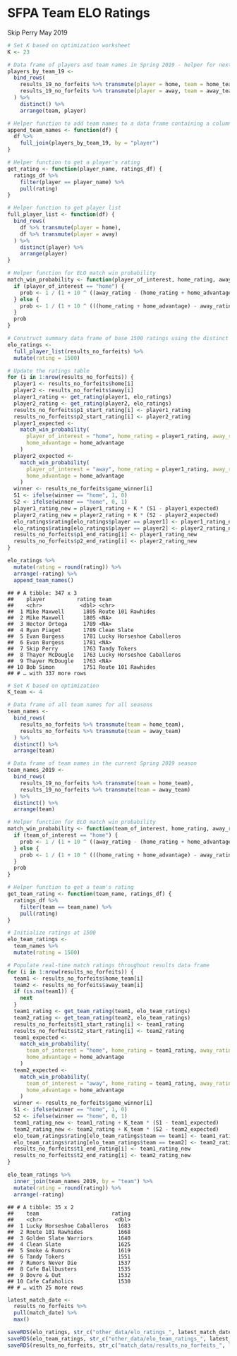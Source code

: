 SFPA Team ELO Ratings
================
Skip Perry
May 2019

``` r
# Set K based on optimization worksheet
K <- 23

# Data frame of players and team names in Spring 2019 - helper for next helper function
players_by_team_19 <- 
  bind_rows(
    results_19_no_forfeits %>% transmute(player = home, team = home_team),
    results_19_no_forfeits %>% transmute(player = away, team = away_team)
  ) %>% 
    distinct() %>% 
    arrange(team, player)

# Helper function to add team names to a data frame containing a column for player
append_team_names <- function(df) {
  df %>% 
    full_join(players_by_team_19, by = "player")
}

# Helper function to get a player's rating
get_rating <- function(player_name, ratings_df) {
  ratings_df %>% 
    filter(player == player_name) %>% 
    pull(rating)
}

# Helper function to get player list
full_player_list <- function(df) {
  bind_rows(
    df %>% transmute(player = home), 
    df %>% transmute(player = away)
  ) %>% 
    distinct(player) %>% 
    arrange(player)
}

# Helper function for ELO match win probability
match_win_probability <- function(player_of_interest, home_rating, away_rating, home_advantage) {
  if (player_of_interest == "home") {
    prob <- 1 / (1 + 10 ^ ((away_rating - (home_rating + home_advantage)) / 400))
  } else {
    prob <- 1 / (1 + 10 ^ (((home_rating + home_advantage) - away_rating) / 400))
  }
  prob
}

# Construct summary data frame of base 1500 ratings using the distinct players seen in the time period
elo_ratings <-
  full_player_list(results_no_forfeits) %>% 
  mutate(rating = 1500)

# Update the ratings table
for (i in 1:nrow(results_no_forfeits)) {
  player1 <- results_no_forfeits$home[i]
  player2 <- results_no_forfeits$away[i]
  player1_rating <- get_rating(player1, elo_ratings)
  player2_rating <- get_rating(player2, elo_ratings)
  results_no_forfeits$p1_start_rating[i] <- player1_rating
  results_no_forfeits$p2_start_rating[i] <- player2_rating
  player1_expected <-
    match_win_probability(
      player_of_interest = "home", home_rating = player1_rating, away_rating = player2_rating,
      home_advantage = home_advantage
    )
  player2_expected <-
    match_win_probability(
      player_of_interest = "away", home_rating = player1_rating, away_rating = player2_rating,
      home_advantage = home_advantage
    )
  winner <- results_no_forfeits$game_winner[i]
  S1 <- ifelse(winner == "home", 1, 0)
  S2 <- ifelse(winner == "home", 0, 1)
  player1_rating_new = player1_rating + K * (S1 - player1_expected)
  player2_rating_new = player2_rating + K * (S2 - player2_expected)
  elo_ratings$rating[elo_ratings$player == player1] <- player1_rating_new
  elo_ratings$rating[elo_ratings$player == player2] <- player2_rating_new
  results_no_forfeits$p1_end_rating[i] <- player1_rating_new
  results_no_forfeits$p2_end_rating[i] <- player2_rating_new
}

elo_ratings %>% 
  mutate(rating = round(rating)) %>% 
  arrange(-rating) %>% 
  append_team_names()
```

    ## # A tibble: 347 x 3
    ##    player          rating team                      
    ##    <chr>            <dbl> <chr>                     
    ##  1 Mike Maxwell      1805 Route 101 Rawhides        
    ##  2 Mike Maxwell      1805 <NA>                      
    ##  3 Hector Ortega     1789 <NA>                      
    ##  4 Ryan Piaget       1789 Clean Slate               
    ##  5 Evan Burgess      1781 Lucky Horseshoe Caballeros
    ##  6 Evan Burgess      1781 <NA>                      
    ##  7 Skip Perry        1763 Tandy Tokers              
    ##  8 Thayer McDougle   1763 Lucky Horseshoe Caballeros
    ##  9 Thayer McDougle   1763 <NA>                      
    ## 10 Bob Simon         1751 Route 101 Rawhides        
    ## # … with 337 more rows

``` r
# Set K based on optimization
K_team <- 4

# Data frame of all team names for all seasons
team_names <- 
  bind_rows(
    results_no_forfeits %>% transmute(team = home_team),
    results_no_forfeits %>% transmute(team = away_team)
  ) %>% 
  distinct() %>% 
  arrange(team)

# Data frame of team names in the current Spring 2019 season
team_names_2019 <- 
  bind_rows(
    results_19_no_forfeits %>% transmute(team = home_team),
    results_19_no_forfeits %>% transmute(team = away_team)
  ) %>% 
  distinct() %>% 
  arrange(team)

# Helper function for ELO match win probability
match_win_probability <- function(team_of_interest, home_rating, away_rating, home_advantage) {
  if (team_of_interest == "home") {
    prob <- 1 / (1 + 10 ^ ((away_rating - (home_rating + home_advantage)) / 400))
  } else {
    prob <- 1 / (1 + 10 ^ (((home_rating + home_advantage) - away_rating) / 400))
  }
  prob
}

# Helper function to get a team's rating
get_team_rating <- function(team_name, ratings_df) {
  ratings_df %>% 
    filter(team == team_name) %>% 
    pull(rating)
}

# Initialize ratings at 1500
elo_team_ratings <-
  team_names %>% 
  mutate(rating = 1500)

# Populate real-time match ratings throughout results data frame
for (i in 1:nrow(results_no_forfeits)) {
  team1 <- results_no_forfeits$home_team[i]
  team2 <- results_no_forfeits$away_team[i]
  if (is.na(team1)) { 
    next 
  } 
  team1_rating <- get_team_rating(team1, elo_team_ratings)
  team2_rating <- get_team_rating(team2, elo_team_ratings)
  results_no_forfeits$t1_start_rating[i] <- team1_rating
  results_no_forfeits$t2_start_rating[i] <- team2_rating
  team1_expected <-
    match_win_probability(
      team_of_interest = "home", home_rating = team1_rating, away_rating = team2_rating,
      home_advantage = home_advantage
    )
  team2_expected <-
    match_win_probability(
      team_of_interest = "away", home_rating = team1_rating, away_rating = team2_rating,
      home_advantage = home_advantage
    )
  winner <- results_no_forfeits$game_winner[i]
  S1 <- ifelse(winner == "home", 1, 0)
  S2 <- ifelse(winner == "home", 0, 1)
  team1_rating_new <- team1_rating + K_team * (S1 - team1_expected)
  team2_rating_new <- team2_rating + K_team * (S2 - team2_expected)
  elo_team_ratings$rating[elo_team_ratings$team == team1] <- team1_rating_new
  elo_team_ratings$rating[elo_team_ratings$team == team2] <- team2_rating_new
  results_no_forfeits$t1_end_rating[i] <- team1_rating_new
  results_no_forfeits$t2_end_rating[i] <- team2_rating_new
}

elo_team_ratings %>% 
  inner_join(team_names_2019, by = "team") %>% 
  mutate(rating = round(rating)) %>% 
  arrange(-rating)
```

    ## # A tibble: 35 x 2
    ##    team                       rating
    ##    <chr>                       <dbl>
    ##  1 Lucky Horseshoe Caballeros   1683
    ##  2 Route 101 Rawhides           1668
    ##  3 Golden Slate Warriors        1640
    ##  4 Clean Slate                  1625
    ##  5 Smoke & Rumors               1619
    ##  6 Tandy Tokers                 1551
    ##  7 Rumors Never Die             1537
    ##  8 Cafe Ballbusters             1535
    ##  9 Dovre & Out                  1532
    ## 10 Cafe Cafaholics              1530
    ## # … with 25 more rows

``` r
latest_match_date <- 
  results_no_forfeits %>% 
  pull(match_date) %>% 
  max()

saveRDS(elo_ratings, str_c("other_data/elo_ratings_", latest_match_date, ".Rdata"))
saveRDS(elo_team_ratings, str_c("other_data/elo_team_ratings_", latest_match_date, ".Rdata"))
saveRDS(results_no_forfeits, str_c("match_data/results_no_forfeits_", latest_match_date, ".Rdata"))
```
